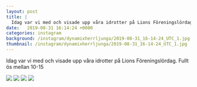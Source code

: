 ```yaml
---
layout: post
title: |
  Idag var vi med och visade upp våra idrotter på Lions Föreningslördag
date:   2019-08-31 16:14:24 +0000
categories: instagram
background: /instagram/dynamixherrljunga/2019-08-31_16-14-24_UTC_1.jpg
thumbnail: /instagram/dynamixherrljunga/2019-08-31_16-14-24_UTC_1.jpg
---
```

Idag var vi med och visade upp våra idrotter på Lions Föreningslördag. Fullt ös mellan 10-15



<img src='/www-dynamix-herrljunga/instagram/dynamixherrljunga/2019-08-31_16-14-24_UTC_1.jpg' class='img-fluid' />


<img src='/www-dynamix-herrljunga/instagram/dynamixherrljunga/2019-08-31_16-14-24_UTC_2.jpg' class='img-fluid' />


<img src='/www-dynamix-herrljunga/instagram/dynamixherrljunga/2019-08-31_16-14-24_UTC_3.jpg' class='img-fluid' />


<img src='/www-dynamix-herrljunga/instagram/dynamixherrljunga/2019-08-31_16-14-24_UTC_4.jpg' class='img-fluid' />
